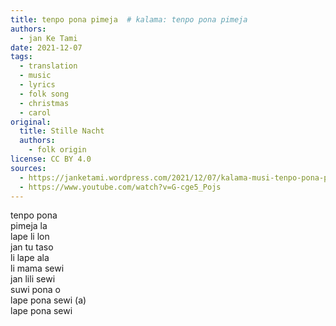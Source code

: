 ```yaml
---
title: tenpo pona pimeja  # kalama: tenpo pona pimeja
authors:
  - jan Ke Tami
date: 2021-12-07
tags:
  - translation
  - music
  - lyrics
  - folk song
  - christmas
  - carol
original:
  title: Stille Nacht
  authors:
    - folk origin
license: CC BY 4.0
sources:
  - https://janketami.wordpress.com/2021/12/07/kalama-musi-tenpo-pona-pimeja/
  - https://www.youtube.com/watch?v=G-cge5_Pojs
---
```


tenpo pona  \
pimeja la  \
lape li lon  \
jan tu taso  \
li lape ala  \
li mama sewi  \
jan lili sewi  \
suwi pona o  \
lape pona sewi (a)  \
lape pona sewi
